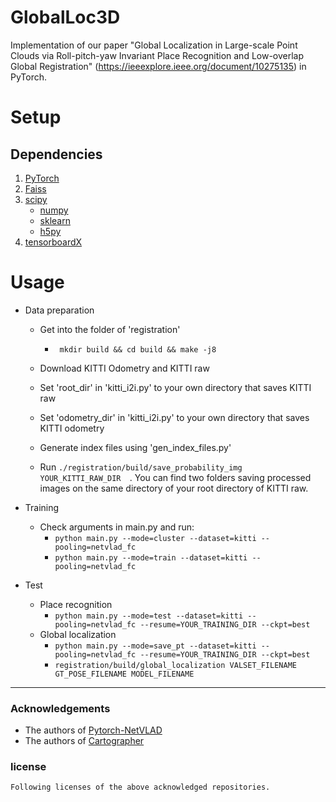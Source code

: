 # GlobalLoc3D

Implementation of our paper "Global Localization in Large-scale Point Clouds via Roll-pitch-yaw Invariant Place Recognition and Low-overlap Global Registration" (https://ieeexplore.ieee.org/document/10275135) in PyTorch.

# Setup

## Dependencies

1. [PyTorch](https://pytorch.org/get-started/locally/)
2. [Faiss](https://github.com/facebookresearch/faiss)
3. [scipy](https://www.scipy.org/)
    - [numpy](http://www.numpy.org/)
    - [sklearn](https://scikit-learn.org/stable/)
    - [h5py](https://www.h5py.org/)
4. [tensorboardX](https://github.com/lanpa/tensorboardX)


# Usage

- Data preparation

   - Get into the folder of 'registration'
     -  ``` mkdir build && cd build && make -j8```

   - Download KITTI Odometry and KITTI raw

   - Set 'root_dir' in 'kitti_i2i.py' to your own directory that saves KITTI raw
   - Set 'odometry_dir' in 'kitti_i2i.py' to your own directory that saves KITTI odometry
   - Generate index files using 'gen_index_files.py'
   - Run ```./registration/build/save_probability_img YOUR_KITTI_RAW_DIR  ```. You can find two folders saving processed images on the same directory of your root directory of KITTI raw.

- Training

   - Check arguments in main.py and run:
     -  ```python main.py --mode=cluster --dataset=kitti --pooling=netvlad_fc ```
     - ```python main.py --mode=train --dataset=kitti --pooling=netvlad_fc```

- Test

   - Place recognition
     - ```python main.py --mode=test --dataset=kitti --pooling=netvlad_fc --resume=YOUR_TRAINING_DIR --ckpt=best```
   - Global localization
     - ```python main.py --mode=save_pt --dataset=kitti --pooling=netvlad_fc --resume=YOUR_TRAINING_DIR --ckpt=best``` 
     - ```registration/build/global_localization VALSET_FILENAME GT_POSE_FILENAME MODEL_FILENAME```

---

### Acknowledgements

- The authors of [Pytorch-NetVLAD](https://github.com/Nanne/pytorch-NetVlad)
- The authors of [Cartographer](https://github.com/cartographer-project/cartographer)

### license

```Following licenses of the above acknowledged repositories. ``` 
